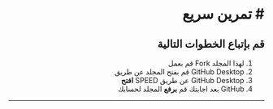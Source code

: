 <div dir="rtl">

# # تمرين سريع

##  قم بإتباع الخطوات التالية

1. لهذا المجلد Fork قم بعمل
2. GitHub Desktop قم بفتح المجلد عن طريق  
3. GitHub Desktop عن طريق SPEED **افتح** 
4. GitHub بعد اجابتك قم **برفع** المجلد لحسابك 
-------------------

</div>
